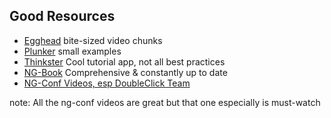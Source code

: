 ##  Good Resources

- [Egghead](http://egghead.io) bite-sized video chunks
- [Plunker](http://plnkr.co) small examples
- [Thinkster](http://thinkster.io) Cool tutorial app, not all best practices
- [NG-Book](http://www.ng-book.com) Comprehensive & constantly up to date
- [NG-Conf Videos, esp DoubleClick Team](https://www.youtube.com/watch?v=62RvRQuMVyg)

note:
    All the ng-conf videos are great but that one especially is must-watch
